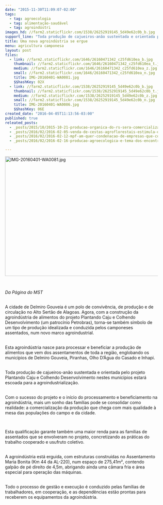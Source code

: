 ```yaml
---
date: "2015-11-30T11:09:07-02:00"
tags:
  - tag: agroecologia
  - tag: alimentação-saudável
  - tag: agroindústri
images_hd: //farm2.staticflickr.com/1538/26252919145_5d49e62c0b_b.jpg
support_line: "Toda produção de cajueiros-anão sustentada e orientada pelo projeto Plantando Caju e Colhendo Desenvolvimento nestes municípios estará escoada para a agroindustrialização.\n"
title: Uma nova agroindústria se ergue
menu: agricultura camponesa
layout: post
files:
  - link: //farm2.staticflickr.com/1646/26160471342_c25fd610ea_b.jpg
    thumbnail: //farm2.staticflickr.com/1646/26160471342_c25fd610ea_t.jpg
    medium: //farm2.staticflickr.com/1646/26160471342_c25fd610ea_z.jpg
    small: //farm2.staticflickr.com/1646/26160471342_c25fd610ea_n.jpg
    title: IMG-20160401-WA0081.jpg
    $$hashKey: 02X
  - link: //farm2.staticflickr.com/1538/26252919145_5d49e62c0b_b.jpg
    thumbnail: //farm2.staticflickr.com/1538/26252919145_5d49e62c0b_t.jpg
    medium: //farm2.staticflickr.com/1538/26252919145_5d49e62c0b_z.jpg
    small: //farm2.staticflickr.com/1538/26252919145_5d49e62c0b_n.jpg
    title: IMG-20160401-WA0086.jpg
    $$hashKey: 06E
created_date: "2016-04-05T11:13:56-03:00"
published: true
releated_posts:
  - _posts/2015/10/2015-10-21-producao-organica-do-rs-sera-comercializada-na-1a-feira-nacional-da-reforma-agraria-em-sp.md
  - _posts/2016/02/2016-02-05-venda-de-cestas-agroflorestais-estimula-o-cultivo-em-saf-s-em-ribeirao-preto.md
  - _posts/2016/02/2016-02-12-mpf-am-quer-condenacao-de-empresas-que-comercializam-milho-transgenico-sem-rotulagem.md
  - _posts/2016/02/2016-02-16-producao-agroecologica-e-tema-dos-encontros-intersetoriais-no-extremo-sul-da-ba.md

---
```

<p><img alt="IMG-20160401-WA0081.jpg" height="393" src="//farm2.staticflickr.com/1646/26160471342_c25fd610ea_b.jpg" width="700" /></p>

<p>&nbsp;</p>

<p><em>Da P&aacute;gina do MST&nbsp;</em></p>

<p><br />
A cidade de Delmiro Gouveia &eacute; um polo de conviv&ecirc;ncia, de produ&ccedil;&atilde;o e de circula&ccedil;&atilde;o no Alto Sert&atilde;o de Alagoas. Agora, com a constru&ccedil;&atilde;o da agroind&uacute;stria de alimentos do projeto Plantando Caju e Colhendo Desenvolvimento (um patroc&iacute;nio Petrobras), torna-se tamb&eacute;m s&iacute;mbolo de um tipo de produ&ccedil;&atilde;o idealizada e conduzida pelos camponeses assentados, num novo marco agroindustrial.</p>

<p><br />
Esta agroind&uacute;stria nasce para processar e beneficiar a produ&ccedil;&atilde;o de alimentos que vem dos assentamentos de toda a regi&atilde;o, englobando os munic&iacute;pios de Delmiro Gouveia, Piranhas, Olho D&rsquo;&Aacute;gua do Casado e Inhapi.</p>

<p><br />
Toda produ&ccedil;&atilde;o de cajueiros-an&atilde;o sustentada e orientada pelo projeto Plantando Caju e Colhendo Desenvolvimento nestes munic&iacute;pios estar&aacute; escoada para a agroindustrializa&ccedil;&atilde;o.</p>

<p><br />
Com o sucesso do projeto e o in&iacute;cio do processamento e beneficiamento na agroind&uacute;stria, mais um sonho das fam&iacute;lias pode se consolidar como realidade: a comercializa&ccedil;&atilde;o da produ&ccedil;&atilde;o que chega com mais qualidade &agrave; mesa das popula&ccedil;&otilde;es do campo e da cidade.</p>

<p>&nbsp;</p>

<p>Esta qualifica&ccedil;&atilde;o garante tamb&eacute;m uma maior renda para as fam&iacute;lias de assentados que se envolveram no projeto, concretizando as pr&aacute;ticas do trabalho cooperado e usufruto coletivo.</p>

<p><br />
A agroind&uacute;stria est&aacute; erguida, com estruturas constru&iacute;das no Assentamento Maria Bonita (Km 44 da AL-220), num espa&ccedil;o de 275,41m&sup2;, contendo galp&atilde;o de p&eacute; direito de 4,5m, abrigando ainda uma c&acirc;mara fria e &aacute;rea especial para opera&ccedil;&atilde;o das m&aacute;quinas.</p>

<p><br />
Todo o processo de gest&atilde;o e execu&ccedil;&atilde;o &eacute; conduzido pelas fam&iacute;lias de trabalhadores, em coopera&ccedil;&atilde;o, e as depend&ecirc;ncias est&atilde;o prontas para receberem os equipamentos da agroind&uacute;stria.</p>
